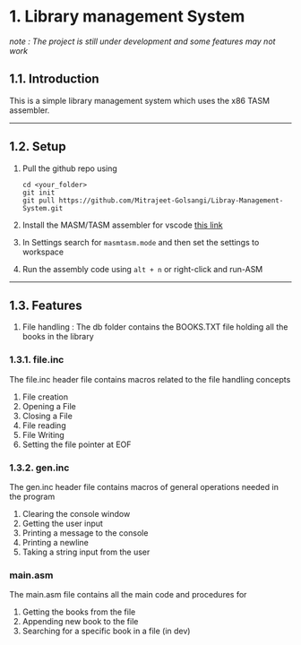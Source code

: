# 1. Library management System

*note : The project is still under development and some features may not work*

## 1.1. Introduction

This is a simple library management system which uses the x86 TASM assembler.

---

## 1.2. Setup

1. Pull the github repo using

    ```
    cd <your_folder>
    git init
    git pull https://github.com/Mitrajeet-Golsangi/Libray-Management-System.git
    ```
2. Install the MASM/TASM assembler for vscode [this link]()
3. In Settings search for `masmtasm.mode` and then set the settings to workspace
4. Run the assembly code using `alt + n` or right-click and run-ASM

---

## 1.3. Features

1. File handling : The db folder contains the BOOKS.TXT file holding all the books in the library

### 1.3.1. file.inc

The file.inc header file contains macros related to the file handling concepts

1. File creation
2. Opening a File
2. Closing a File
3. File reading
4. File Writing
5. Setting the file pointer at EOF

### 1.3.2. gen.inc

The gen.inc header file contains macros of general operations needed in the program

1. Clearing the console window
2. Getting the user input
3. Printing a message to the console
4. Printing a newline
5. Taking a string input from the user

### main.asm

The main.asm file contains all the main code and procedures for

1. Getting the books from the file
2. Appending new book to the file
3. Searching for a specific book in a file (in dev)

